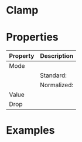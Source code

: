 # Clamp


# Properties


| Property | Description| 
| -------- | -----------|
| Mode |  |
| | Standard: <desc> |
| | Normalized: <desc> |
| Value |  |
| Drop |  |




# Examples
